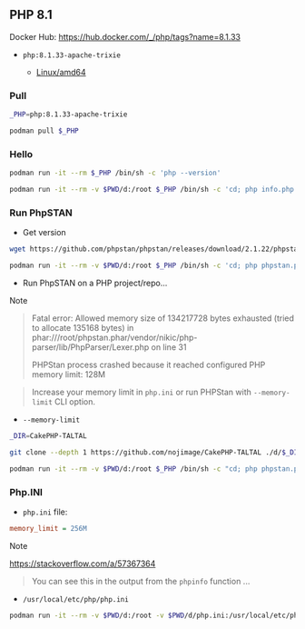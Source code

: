 ## PHP 8.1

Docker Hub: https://hub.docker.com/_/php/tags?name=8.1.33

- `php:8.1.33-apache-trixie`

    - [Linux/amd64](https://hub.docker.com/layers/library/php/8.1.33-apache/images/sha256-ce98364f1d82899ea8cf7b0f4400f44dc78af08c5a0134fcc22f04d8af5a5673)


### Pull

```sh
_PHP=php:8.1.33-apache-trixie

podman pull $_PHP
```

### Hello

```sh
podman run -it --rm $_PHP /bin/sh -c 'php --version'
```

```sh
podman run -it --rm -v $PWD/d:/root $_PHP /bin/sh -c 'cd; php info.php'
```

### Run PhpSTAN

- Get version

```sh
wget https://github.com/phpstan/phpstan/releases/download/2.1.22/phpstan.phar -O ./d/phpstan.phar

podman run -it --rm -v $PWD/d:/root $_PHP /bin/sh -c 'cd; php phpstan.phar --version'
```

- Run PhpSTAN on a PHP project/repo...

> [!NOTE]
> > Fatal error: Allowed memory size of 134217728 bytes exhausted
> > (tried to allocate 135168 bytes) in phar:///root/phpstan.phar/vendor/nikic/php-parser/lib/PhpParser/Lexer.php on line 31
> >
> > PHPStan process crashed because it reached configured PHP memory limit: 128M
> 
> > Increase your memory limit in `php.ini` or run PHPStan with `--memory-limit` CLI option.
>
> - `--memory-limit`

```sh
_DIR=CakePHP-TALTAL

git clone --depth 1 https://github.com/nojimage/CakePHP-TALTAL ./d/$_DIR

podman run -it --rm -v $PWD/d:/root $_PHP /bin/sh -c "cd; php phpstan.phar analyse --memory-limit=190000000 $_DIR" 
```

### Php.INI

- `php.ini` file:

```ini
memory_limit = 256M
```

> [!NOTE]
> https://stackoverflow.com/a/57367364
>
> > You can see this in the output from the `phpinfo` function ...
>
> - `/usr/local/etc/php/php.ini`

```sh
podman run -it --rm -v $PWD/d:/root -v $PWD/d/php.ini:/usr/local/etc/php/php.ini $_PHP /bin/sh -c 'cd; php info.php'
```
